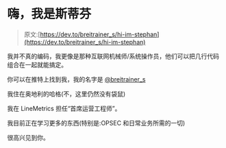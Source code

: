 # 嗨，我是斯蒂芬

> 原文:[https://dev.to/breitrainer_s/hi-im-stephan](https://dev.to/breitrainer_s/hi-im-stephan)

我并不真的编码，我更像是那种互联网机械师/系统操作员，他们可以把几行代码组合在一起就能搞定。

你可以在推特上找到我，我的名字是 [@breitrainer_s](https://twitter.com/breitrainer_s)

我住在奥地利的哈格(不，这里仍然没有袋鼠)

我在 LineMetrics 担任“首席运营工程师”。

我目前正在学习更多的东西(特别是:OPSEC 和日常业务所需的一切)

很高兴见到你。
